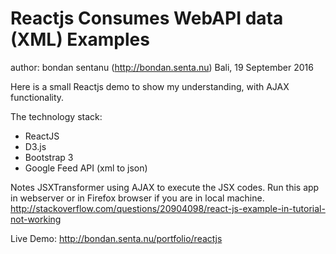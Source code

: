 # Reactjs Consumes WebAPI data (XML) Examples
author: bondan sentanu (http://bondan.senta.nu)
Bali, 19 September 2016

Here is a small Reactjs demo to show my understanding, with AJAX functionality.

The technology stack:
- ReactJS
- D3.js
- Bootstrap 3
- Google Feed API (xml to json)

Notes
JSXTransformer using AJAX to execute the JSX codes.
Run this app in webserver or in Firefox browser if you are in local machine.
http://stackoverflow.com/questions/20904098/react-js-example-in-tutorial-not-working

Live Demo: http://bondan.senta.nu/portfolio/reactjs